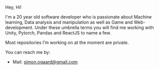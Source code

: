 Hey, Hi!

I'm a 20 year old software developer who is passionate about Machine learning, Data analysis and manipulation as well as Game and Web-development. Under these umbrella terms you will find me working with Unity, Pytorch, Pandas and ReactJS to name a few.

Most repositories I’m working on at the moment are private.

You can reach me by:
* Mail: simon.ogaard@gmail.com
